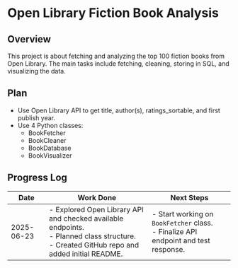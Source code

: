 # Open Library Fiction Book Analysis

## Overview

This project is about fetching and analyzing the top 100 fiction books from Open Library. The main tasks include fetching, cleaning, storing in SQL, and visualizing the data.

## Plan

- Use Open Library API to get title, author(s), ratings_sortable, and first publish year.
- Use 4 Python classes:
  - BookFetcher
  - BookCleaner
  - BookDatabase
  - BookVisualizer

## Progress Log

| Date       | Work Done                                                                                             | Next Steps                                                        |
|------------|--------------------------------------------------------------------------------------------------------|-------------------------------------------------------------------|
| 2025-06-23 | - Explored Open Library API and checked available endpoints. <br> - Planned class structure. <br> - Created GitHub repo and added initial README. | - Start working on `BookFetcher` class. <br> - Finalize API endpoint and test response. |

